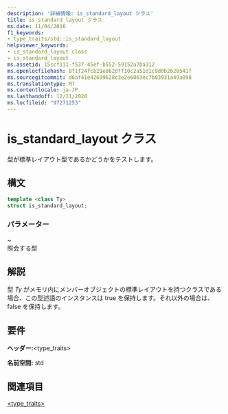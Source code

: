 ```yaml
---
description: '詳細情報: is_standard_layout クラス'
title: is_standard_layout クラス
ms.date: 11/04/2016
f1_keywords:
- type_traits/std::is_standard_layout
helpviewer_keywords:
- is_standard_layout class
- is_standard_layout
ms.assetid: 15ccf111-f537-45ef-b552-59152a7ba312
ms.openlocfilehash: 8f1f24fcb29e862dff10c2a51d1c9d0b2b28541f
ms.sourcegitcommit: d6af41e42699628c3e2e6063ec7b03931a49a098
ms.translationtype: MT
ms.contentlocale: ja-JP
ms.lasthandoff: 12/11/2020
ms.locfileid: "97271253"
---
```

# <a name="is_standard_layout-class"></a>is_standard_layout クラス

型が標準レイアウト型であるかどうかをテストします。

## <a name="syntax"></a>構文

```cpp
template <class Ty>
struct is_standard_layout;
```

### <a name="parameters"></a>パラメーター

*~*\
照会する型

## <a name="remarks"></a>解説

型 *Ty* がメモリ内にメンバーオブジェクトの標準レイアウトを持つクラスである場合、この型述語のインスタンスは true を保持します。それ以外の場合は、false を保持します。

## <a name="requirements"></a>要件

**ヘッダー:**\<type_traits>

**名前空間:** std

## <a name="see-also"></a>関連項目

[<type_traits>](../standard-library/type-traits.md)
